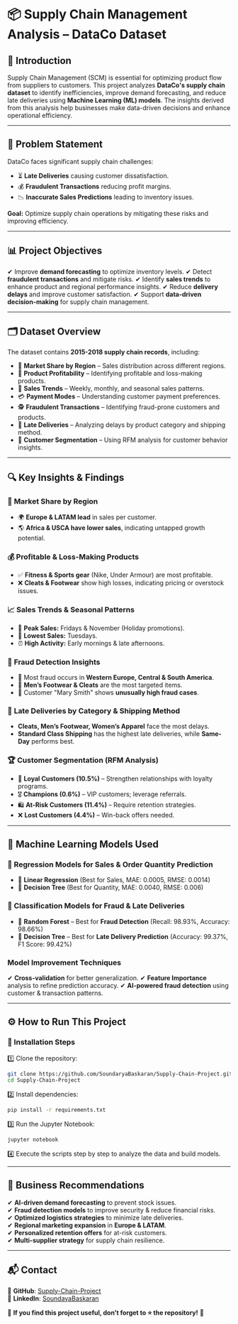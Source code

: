 # 📦 Supply Chain Management Analysis – DataCo Dataset

## 🚀 Introduction
Supply Chain Management (SCM) is essential for optimizing product flow from suppliers to customers. This project analyzes **DataCo's supply chain dataset** to identify inefficiencies, improve demand forecasting, and reduce late deliveries using **Machine Learning (ML) models**. The insights derived from this analysis help businesses make data-driven decisions and enhance operational efficiency.

---

## 🎯 Problem Statement
DataCo faces significant supply chain challenges:
- ⏳ **Late Deliveries** causing customer dissatisfaction.
- 💰 **Fraudulent Transactions** reducing profit margins.
- 📉 **Inaccurate Sales Predictions** leading to inventory issues.

**Goal:** Optimize supply chain operations by mitigating these risks and improving efficiency.

---

## 📊 Project Objectives
✔ Improve **demand forecasting** to optimize inventory levels.
✔ Detect **fraudulent transactions** and mitigate risks.
✔ Identify **sales trends** to enhance product and regional performance insights.
✔ Reduce **delivery delays** and improve customer satisfaction.
✔ Support **data-driven decision-making** for supply chain management.

---

## 🗂 Dataset Overview
The dataset contains **2015-2018 supply chain records**, including:
- 📍 **Market Share by Region** – Sales distribution across different regions.
- 🎯 **Product Profitability** – Identifying profitable and loss-making products.
- 📅 **Sales Trends** – Weekly, monthly, and seasonal sales patterns.
- 💳 **Payment Modes** – Understanding customer payment preferences.
- 🕵 **Fraudulent Transactions** – Identifying fraud-prone customers and products.
- 🚚 **Late Deliveries** – Analyzing delays by product category and shipping method.
- 🎯 **Customer Segmentation** – Using RFM analysis for customer behavior insights.

---

## 🔍 Key Insights & Findings
### 📍 **Market Share by Region**
- 🌍 **Europe & LATAM lead** in sales per customer.
- 🌎 **Africa & USCA have lower sales**, indicating untapped growth potential.

### 💰 **Profitable & Loss-Making Products**
- ✅ **Fitness & Sports gear** (Nike, Under Armour) are most profitable.
- ❌ **Cleats & Footwear** show high losses, indicating pricing or overstock issues.

### 📈 **Sales Trends & Seasonal Patterns**
- 📅 **Peak Sales:** Fridays & November (Holiday promotions).
- 🔽 **Lowest Sales:** Tuesdays.
- ⏰ **High Activity:** Early mornings & late afternoons.

### 🔐 **Fraud Detection Insights**
- 🚩 Most fraud occurs in **Western Europe, Central & South America**.
- 🚨 **Men’s Footwear & Cleats** are the most targeted items.
- 👤 Customer "Mary Smith" shows **unusually high fraud cases**.

### 🚛 **Late Deliveries by Category & Shipping Method**
- **Cleats, Men’s Footwear, Women’s Apparel** face the most delays.
- **Standard Class Shipping** has the highest late deliveries, while **Same-Day** performs best.

### 🏆 **Customer Segmentation (RFM Analysis)**
- 👑 **Loyal Customers (10.5%)** – Strengthen relationships with loyalty programs.
- 🎖 **Champions (0.6%)** – VIP customers; leverage referrals.
- 🛍 **At-Risk Customers (11.4%)** – Require retention strategies.
- ❌ **Lost Customers (4.4%)** – Win-back offers needed.

---

## 🤖 Machine Learning Models Used
### **📌 Regression Models for Sales & Order Quantity Prediction**
- 🔹 **Linear Regression** (Best for Sales, MAE: 0.0005, RMSE: 0.0014)
- 🔹 **Decision Tree** (Best for Quantity, MAE: 0.0040, RMSE: 0.006)

### **📌 Classification Models for Fraud & Late Deliveries**
- 🔹 **Random Forest** – Best for **Fraud Detection** (Recall: 98.93%, Accuracy: 98.66%)
- 🔹 **Decision Tree** – Best for **Late Delivery Prediction** (Accuracy: 99.37%, F1 Score: 99.42%)

### **Model Improvement Techniques**
✔ **Cross-validation** for better generalization.
✔ **Feature Importance** analysis to refine prediction accuracy.
✔ **AI-powered fraud detection** using customer & transaction patterns.

---

## ⚙ How to Run This Project
### **🔧 Installation Steps**
1️⃣ Clone the repository:
   ```sh
   git clone https://github.com/SoundaryaBaskaran/Supply-Chain-Project.git
   cd Supply-Chain-Project
   ```
2️⃣ Install dependencies:
   ```sh
   pip install -r requirements.txt
   ```
3️⃣ Run the Jupyter Notebook:
   ```sh
   jupyter notebook
   ```
4️⃣ Execute the scripts step by step to analyze the data and build models.

---

## 📢 Business Recommendations
✔ **AI-driven demand forecasting** to prevent stock issues.  
✔ **Fraud detection models** to improve security & reduce financial risks.  
✔ **Optimized logistics strategies** to minimize late deliveries.  
✔ **Regional marketing expansion** in **Europe & LATAM**.  
✔ **Personalized retention offers** for at-risk customers.  
✔ **Multi-supplier strategy** for supply chain resilience.  

---

## 📬 Contact
🔗 **GitHub**: [Supply-Chain-Project](https://github.com/SoundaryaBaskaran/Supply-Chain-Project)  
🔗 **LinkedIn**: [SoundayaBaskaran](https://www.linkedin.com/in/soundaryabaskaran/)  

🙌 **If you find this project useful, don’t forget to ⭐ the repository!** 🚀

